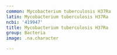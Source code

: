 ```yaml
---
common: Mycobacterium tuberculosis H37Ra
latin: Mycobacterium tuberculosis H37Ra
ncbi: '419947'
title: Mycobacterium tuberculosis H37Ra
group: Bacteria
image: .na.character

---
```


